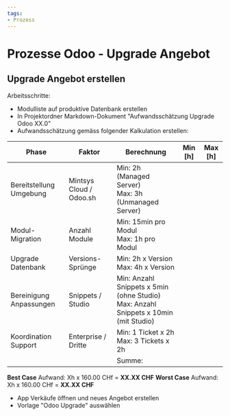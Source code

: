 ```yaml
---
tags:
- Prozess
---
```

# Prozesse Odoo - Upgrade Angebot

## Upgrade Angebot erstellen

Arbeitsschritte:
* Modulliste auf produktive Datenbank erstellen
* In Projektordner Markdown-Dokument "Aufwandsschätzung Upgrade Odoo XX.0"
* Aufwandsschätzung gemäss folgender Kalkulation erstellen:

| Phase                   | Faktor                  | Berechnung                                                                             | Min \[h\] | Max \[h\] |
| ----------------------- | ----------------------- | -------------------------------------------------------------------------------------- | --------- | --------- |
| Bereitstellung Umgebung | Mintsys Cloud / Odoo.sh | Min: 2h (Managed Server)<br>Max: 3h (Unmanaged Server)                                 |           |           |
| Modul-Migration         | Anzahl Module           | Min: 15min pro Modul<br>Max: 1h pro Modul                                              |           |           |
| Upgrade Datenbank       | Versions-Sprünge        | Min: 2h x Version<br>Max: 4h x Version                                                 |           |           |
| Bereinigung Anpassungen | Snippets / Studio       | Min: Anzahl Snippets x 5min (ohne Studio)<br>Max: Anzahl Snippets x 10min (mit Studio) |           |           |
| Koordination Support    | Enterprise / Dritte     | Min: 1 Ticket x 2h<br>Max: 3 Tickets x 2h                                              |           |           |
|                         |                         | Summe:                                                                                 |           |           |

**Best Case** Aufwand: Xh x 160.00 CHf = **XX.XX CHF**
**Worst Case** Aufwand: Xh x 160.00 CHf = **XX.XX CHF**

* App Verkäufe öffnen und neues Angebot erstellen
* Vorlage "Odoo Upgrade" auswählen
